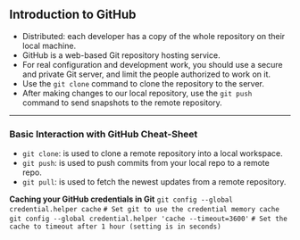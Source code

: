 ## Introduction to GitHub
- Distributed: each developer has a copy of the whole repository on their local machine.
- GitHub is a web-based Git repository hosting service.
- For real configuration and development work, you should use a secure and private Git server, and limit the people authorized to work on it.
- Use the `git clone` command to clone the repository to the server.
- After making changes to our local repository, use the `git push` command to send snapshots to the remote repository.
------
### Basic Interaction with GitHub Cheat-Sheet
- `git clone`: is used to clone a remote repository into a local workspace.
- `git push`: is used to push commits from your local repo to a remote repo.
- `git pull`: is used to fetch the newest updates from a remote repository.

**Caching your GitHub credentials in Git**
`git config --global credential.helper cache`
`# Set git to use the credential memory cache`
`git config --global credential.helper 'cache --timeout=3600'`
`# Set the cache to timeout after 1 hour (setting is in seconds)`